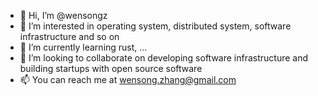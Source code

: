 - 👋 Hi, I’m @wensongz
- 👀 I’m interested in operating system, distributed system, software infrastructure and so on
- 🌱 I’m currently learning rust, ...
- 💞️ I’m looking to collaborate on developing software infrastructure and building startups with open source software
- 📫 You can reach me at wensong.zhang@gmail.com

<!---
wensongz/wensongz is a ✨ special ✨ repository because its `README.md` (this file) appears on your GitHub profile.
You can click the Preview link to take a look at your changes.
--->
